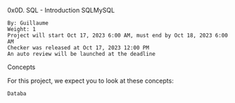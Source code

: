 0x0D. SQL - Introduction
SQLMySQL

    By: Guillaume
    Weight: 1
    Project will start Oct 17, 2023 6:00 AM, must end by Oct 18, 2023 6:00 AM
    Checker was released at Oct 17, 2023 12:00 PM
    An auto review will be launched at the deadline

Concepts

For this project, we expect you to look at these concepts:

    Databa
